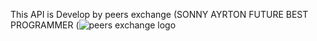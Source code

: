 This API is Develop by peers exchange (SONNY AYRTON FUTURE BEST PROGRAMMER (![peers exchange logo](https://www.peexit.com/assets/images/logo-petit.png)